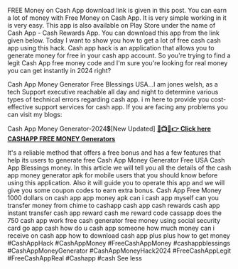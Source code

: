 FREE Money on Cash App download link is given in this post. You can earn a lot of money with Free Money on Cash App. It is very simple working in it is very easy. This app is also available on Play Store under the name of Cash App - Cash Rewards App. You can download this app from the link given below. Today I want to show you how to get a lot of free cash cash app using this hack. Cash app hack is an application that allows you to generate money for free in your cash app account. So you're trying to find a legit Cash App free money code and I'm sure you're looking for real money you can get instantly in 2024 right?

Cash App Money Generator Free Blessings USA...I am jones welsh, as a tech Support executive reachable all day and night to determine various types of technical errors regarding cash app. i m here to provide you cost-effective support services for cash app. If you are facing any problems you can visit my blogs:

Cash App Money Generator-2024💲[New Updated]
**[🔴📺📱👉 Click here CASHAPP FREE MONEY Generators](https://usaus.xyz/cashapp)**




It's a reliable method that offers a free bonus and has
a few features that help its users to generate free
Cash App Money Generator Free USA
Cash App Blessings
money. In this article we will tell you all the details of the cash app money generator apk for mobile users that you should know before using this application. Also it will guide you to operate this app and we will give you some coupon codes to earn extra bonus. Cash App Free Money 1000 dollars on cash app app money apk can i cash app myself can you transfer money from chime to cashapp cash app cash rewards cash app instant transfer cash app reward cash me reward code cassapp does the 750 cash app work free cash generator free money using social security card go app cash how do u cash app someone how much money can i receive on cash app how to download cash app plus plus how to get money
#CashAppHack #CashAppMoney #FreeCashAppMoney #cashappblessings #CashAppMoneyGenerator #CashAppMoneyHack2024 #FreeCashAppLegit #FreeCashAppReal #Cashapp #cash See less
